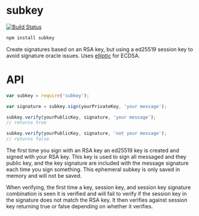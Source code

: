 subkey
===

[![Build Status](https://travis-ci.org/calvinmetcalf/subkey.svg)](https://travis-ci.org/calvinmetcalf/subkey)

```bash
npm install subkey
```

Create signatures based on an RSA key, but using a ed25519 session key to avoid
signature oracle issues.  Uses [elliptic](https://github.com/indutny/elliptic) for ECDSA.

API
===
```js
var subkey = require('subkey');

var signature = subkey.sign(yourPrivateKey, 'your message');

subkey.verify(yourPublicKey, signature, 'your message');
// returns true

subkey.verify(yourPublicKey, signature, 'not your message');
// returns false
```

The first time you sign with an RSA key an ed25519 key is created and signed with your RSA key.  This key is used to sign all messaged and they public key, and the key signature are included with the message signature each time you sign something. This ephemeral subkey is only saved in memory and will not be saved.

When verifying, the first time a key, session key, and session key signature combination is seen it is verified and will fail to verify if the session key in the signature does not match the RSA key.  It then verifies against session key returning true or false depending on whether it verifies.

